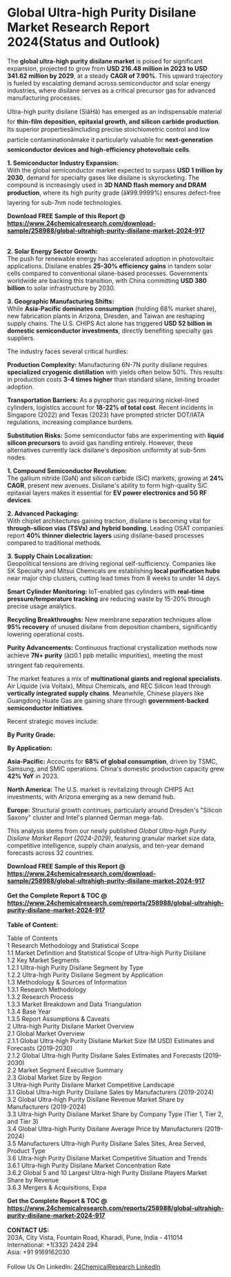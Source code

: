 <h1>Global Ultra-high Purity Disilane Market Research Report 2024(Status and Outlook)</h1><p>The <strong>global ultra-high purity disilane market</strong> is poised for significant expansion, projected to grow from <strong>USD 216.48 million in 2023 to USD 341.62 million by 2029</strong>, at a steady <strong>CAGR of 7.90%</strong>. This upward trajectory is fueled by escalating demand across semiconductor and solar energy industries, where disilane serves as a critical precursor gas for advanced manufacturing processes.</p><p>Ultra-high purity disilane (SiâHâ) has emerged as an indispensable material for <strong>thin-film deposition, epitaxial growth, and silicon carbide production</strong>. Its superior propertiesâincluding precise stoichiometric control and low particle contaminationâmake it particularly valuable for <strong>next-generation semiconductor devices and high-efficiency photovoltaic cells</strong>.</p><p><strong>1. Semiconductor Industry Expansion:</strong><br>
With the global semiconductor market expected to surpass <strong>USD 1 trillion by 2030</strong>, demand for specialty gases like disilane is skyrocketing. The compound is increasingly used in <strong>3D NAND flash memory and DRAM production</strong>, where its high purity grade (â¥99.9999%) ensures defect-free layering for sub-7nm node technologies.</p><div><b>Download FREE Sample of this Report @ 
            <a href="https://www.24chemicalresearch.com/download-sample/258988/global-ultrahigh-purity-disilane-market-2024-917">
            https://www.24chemicalresearch.com/download-sample/258988/global-ultrahigh-purity-disilane-market-2024-917</a></b></div><br><p><strong>2. Solar Energy Sector Growth:</strong><br>
The push for renewable energy has accelerated adoption in photovoltaic applications. Disilane enables <strong>25-30% efficiency gains</strong> in tandem solar cells compared to conventional silane-based processes. Governments worldwide are backing this transition, with China committing <strong>USD 380 billion</strong> to solar infrastructure by 2030.</p><p><strong>3. Geographic Manufacturing Shifts:</strong><br>
While <strong>Asia-Pacific dominates consumption</strong> (holding 68% market share), new fabrication plants in Arizona, Dresden, and Taiwan are reshaping supply chains. The U.S. CHIPS Act alone has triggered <strong>USD 52 billion in domestic semiconductor investments</strong>, directly benefiting specialty gas suppliers.</p><p>The industry faces several critical hurdles:</p><p><strong>Production Complexity:</strong> Manufacturing 6N-7N purity disilane requires <strong>specialized cryogenic distillation</strong> with yields often below 50%. This results in production costs <strong>3-4 times higher</strong> than standard silane, limiting broader adoption.</p><p><strong>Transportation Barriers:</strong> As a pyrophoric gas requiring nickel-lined cylinders, logistics account for <strong>18-22% of total cost</strong>. Recent incidents in Singapore (2022) and Texas (2023) have prompted stricter DOT/IATA regulations, increasing compliance burdens.</p><p><strong>Substitution Risks:</strong> Some semiconductor fabs are experimenting with <strong>liquid silicon precursors</strong> to avoid gas handling entirely. However, these alternatives currently lack disilane's deposition uniformity at sub-5nm nodes.</p><p><strong>1. Compound Semiconductor Revolution:</strong><br>
The gallium nitride (GaN) and silicon carbide (SiC) markets, growing at <strong>24% CAGR</strong>, present new avenues. Disilane's ability to form high-quality SiC epitaxial layers makes it essential for <strong>EV power electronics and 5G RF devices</strong>.</p><p><strong>2. Advanced Packaging:</strong><br>
With chiplet architectures gaining traction, disilane is becoming vital for <strong>through-silicon vias (TSVs) and hybrid bonding</strong>. Leading OSAT companies report <strong>40% thinner dielectric layers</strong> using disilane-based processes compared to traditional methods.</p><p><strong>3. Supply Chain Localization:</strong><br>
Geopolitical tensions are driving regional self-sufficiency. Companies like SK Specialty and Mitsui Chemicals are establishing <strong>local purification hubs</strong> near major chip clusters, cutting lead times from 8 weeks to under 14 days.</p><p><strong>Smart Cylinder Monitoring:</strong> IoT-enabled gas cylinders with <strong>real-time pressure/temperature tracking</strong> are reducing waste by 15-20% through precise usage analytics.</p><p><strong>Recycling Breakthroughs:</strong> New membrane separation techniques allow <strong>95% recovery</strong> of unused disilane from deposition chambers, significantly lowering operational costs.</p><p><strong>Purity Advancements:</strong> Continuous fractional crystallization methods now achieve <strong>7N+ purity</strong> (â¤0.1 ppb metallic impurities), meeting the most stringent fab requirements.</p><p>The market features a mix of <strong>multinational giants and regional specialists</strong>. Air Liquide (via Voltaix), Mitsui Chemicals, and REC Silicon lead through <strong>vertically integrated supply chains</strong>. Meanwhile, Chinese players like Guangdong Huate Gas are gaining share through <strong>government-backed semiconductor initiatives</strong>.</p><p>Recent strategic moves include:</p><p><strong>By Purity Grade:</strong></p><p><strong>By Application:</strong></p><p><strong>Asia-Pacific:</strong> Accounts for <strong>68% of global consumption</strong>, driven by TSMC, Samsung, and SMIC operations. China's domestic production capacity grew <strong>42% YoY</strong> in 2023.</p><p><strong>North America:</strong> The U.S. market is revitalizing through CHIPS Act investments, with Arizona emerging as a new demand hub.</p><p><strong>Europe:</strong> Structural growth continues, particularly around Dresden's "Silicon Saxony" cluster and Intel's planned German mega-fab.</p><p>This analysis stems from our newly published <em>Global Ultra-high Purity Disilane Market Report (2024-2029)</em>, featuring granular market size data, competitive intelligence, supply chain analysis, and ten-year demand forecasts across 32 countries.</p><div><b>Download FREE Sample of this Report @ 
            <a href="https://www.24chemicalresearch.com/download-sample/258988/global-ultrahigh-purity-disilane-market-2024-917">
            https://www.24chemicalresearch.com/download-sample/258988/global-ultrahigh-purity-disilane-market-2024-917</a></b></div><br><div><b>Get the Complete Report & TOC @ 
            <a href="https://www.24chemicalresearch.com/reports/258988/global-ultrahigh-purity-disilane-market-2024-917">
            https://www.24chemicalresearch.com/reports/258988/global-ultrahigh-purity-disilane-market-2024-917</a></b></div><br>
            <b>Table of Content:</b><p>Table of Contents<br />
1 Research Methodology and Statistical Scope<br />
1.1 Market Definition and Statistical Scope of Ultra-high Purity Disilane<br />
1.2 Key Market Segments<br />
1.2.1 Ultra-high Purity Disilane Segment by Type<br />
1.2.2 Ultra-high Purity Disilane Segment by Application<br />
1.3 Methodology & Sources of Information<br />
1.3.1 Research Methodology<br />
1.3.2 Research Process<br />
1.3.3 Market Breakdown and Data Triangulation<br />
1.3.4 Base Year<br />
1.3.5 Report Assumptions & Caveats<br />
2 Ultra-high Purity Disilane Market Overview<br />
2.1 Global Market Overview<br />
2.1.1 Global Ultra-high Purity Disilane Market Size (M USD) Estimates and Forecasts (2019-2030)<br />
2.1.2 Global Ultra-high Purity Disilane Sales Estimates and Forecasts (2019-2030)<br />
2.2 Market Segment Executive Summary<br />
2.3 Global Market Size by Region<br />
3 Ultra-high Purity Disilane Market Competitive Landscape<br />
3.1 Global Ultra-high Purity Disilane Sales by Manufacturers (2019-2024)<br />
3.2 Global Ultra-high Purity Disilane Revenue Market Share by Manufacturers (2019-2024)<br />
3.3 Ultra-high Purity Disilane Market Share by Company Type (Tier 1, Tier 2, and Tier 3)<br />
3.4 Global Ultra-high Purity Disilane Average Price by Manufacturers (2019-2024)<br />
3.5 Manufacturers Ultra-high Purity Disilane Sales Sites, Area Served, Product Type<br />
3.6 Ultra-high Purity Disilane Market Competitive Situation and Trends<br />
3.6.1 Ultra-high Purity Disilane Market Concentration Rate<br />
3.6.2 Global 5 and 10 Largest Ultra-high Purity Disilane Players Market Share by Revenue<br />
3.6.3 Mergers & Acquisitions, Expa</p><div><b>Get the Complete Report & TOC @ 
            <a href="https://www.24chemicalresearch.com/reports/258988/global-ultrahigh-purity-disilane-market-2024-917">
            https://www.24chemicalresearch.com/reports/258988/global-ultrahigh-purity-disilane-market-2024-917</a></b></div><br><b>CONTACT US:</b><br>
            203A, City Vista, Fountain Road, Kharadi, Pune, India - 411014<br>
            International: +1(332) 2424 294<br>
            Asia: +91 9169162030 <br><br>
            Follow Us On LinkedIn: <a href="https://www.linkedin.com/company/24chemicalresearch/">24ChemicalResearch LinkedIn</a>
